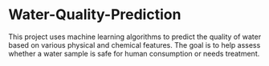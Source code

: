 # Water-Quality-Prediction
This project uses machine learning algorithms to predict the quality of water based on various physical and chemical features. The goal is to help assess whether a water sample is safe for human consumption or needs treatment.
